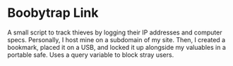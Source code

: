 # Boobytrap Link

A small script to track thieves by logging their IP addresses and computer specs.  Personally, I host mine on a subdomain of my site.  Then, I created a bookmark, placed it on a USB, and locked it up alongside my valuables in a portable safe.  Uses a query variable to block stray users.

